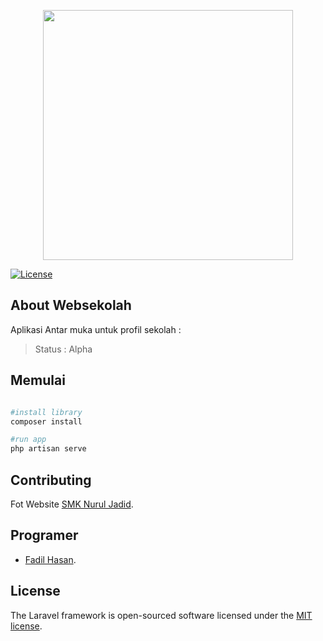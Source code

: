 <p align="center"><img src="https://pbs.twimg.com/profile_images/935452731019485184/0xOqC_dX_400x400.jpg" width="400"></p>

<p align="center">

<a href="https://packagist.org/packages/laravel/framework"><img src="https://poser.pugx.org/laravel/framework/license.svg" alt="License"></a>
</p>

## About Websekolah

Aplikasi Antar muka untuk profil sekolah : 

> Status : Alpha


## Memulai

```bash

#install library
composer install

#run app
php artisan serve

```


## Contributing

Fot Website [SMK Nurul Jadid](https://www.smknj.sch.id/).

## Programer

- [Fadil Hasan](https://www.facebook.com/hasbi.robbi.allah).

## License

The Laravel framework is open-sourced software licensed under the [MIT license](https://opensource.org/licenses/MIT).
